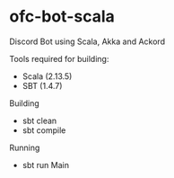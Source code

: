 # ofc-bot-scala
Discord Bot using Scala, Akka and Ackord

Tools required for building:
- Scala (2.13.5)
- SBT (1.4.7)

Building
- sbt clean
- sbt compile

Running
- sbt run Main
